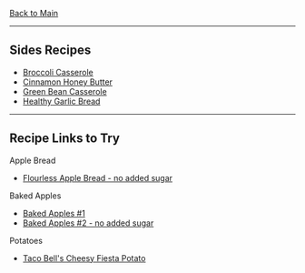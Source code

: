 [Back to Main](/README.md)

---
## Sides Recipes

- [Broccoli Casserole](/10%20Food/Broccoli%20Casserole.md)
- [Cinnamon Honey Butter](/10%20Food/Cinnamon%20Honey%20Butter.md)
- [Green Bean Casserole](/10%20Food/Green%20Bean%20Casserole.md)
- [Healthy Garlic Bread](/10%20Food/Healthy%20Garlic%20Bread.md)

---
## Recipe Links to Try

Apple Bread
- [Flourless Apple Bread - no added sugar](https://thebakermama.com/recipes/healthy-flourless-fresh-apple-bread/)

Baked Apples
- [Baked Apples #1](https://www.allrecipes.com/recipe/255931/baked-cinnamon-apples/)
- [Baked Apples #2 - no added sugar](https://happyhealthymama.com/simple-baked-apples.html)

Potatoes
- [Taco Bell's Cheesy Fiesta Potato](https://copykat.com/taco-bell-cheesy-fiesta-potatoes)